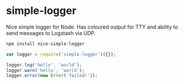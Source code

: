 # simple-logger

Nice simple logger for Node. Has coloured output for TTY and ability to send messages to Logstash via UDP.

```bash
npm install nice-simple-logger
```

```javascript
var logger = require('simple-logger')({});

logger.log('hello', 'world');
logger.warn('hello', 'world');
logger.error(new Error('failed!'));
```


